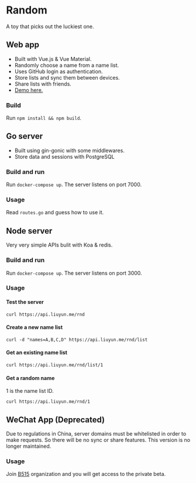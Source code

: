 # Random
A toy that picks out the luckiest one.

## Web app
- Built with Vue.js & Vue Material.
- Randomly choose a name from a name list.
- Uses GitHub login as authentication.
- Store lists and sync them between devices.
- Share lists with friends.
- [Demo here.](https://app.liuyun.me/random)
### Build
Run `npm install && npm build`.

## Go server
- Built using gin-gonic with some middlewares.
- Store data and sessions with PostgreSQL
### Build and run
Run `docker-compose up`.
The server listens on port 7000.
### Usage
Read `routes.go` and guess how to use it.

## Node server
Very very simple APIs bulit with Koa & redis.
### Build and run
Run `docker-compose up`.
The server listens on port 3000.
### Usage
#### Test the server
```
curl https://api.liuyun.me/rnd
```
#### Create a new name list
```
curl -d "names=A,B,C,D" https://api.liuyun.me/rnd/list
```
#### Get an existing name list
```
curl https://api.liuyun.me/rnd/list/1
```
#### Get a random name
1 is the name list ID.
```
curl https://api.liuyun.me/rnd/1
```

## WeChat App (Deprecated)
Due to regulations in China, server domains must be whitelisted in order to make requests. So there will be no sync or share features. This version is no longer maintained.
### Usage
Join [B515](https://github.com/B515) organization and you will get access to the private beta.
